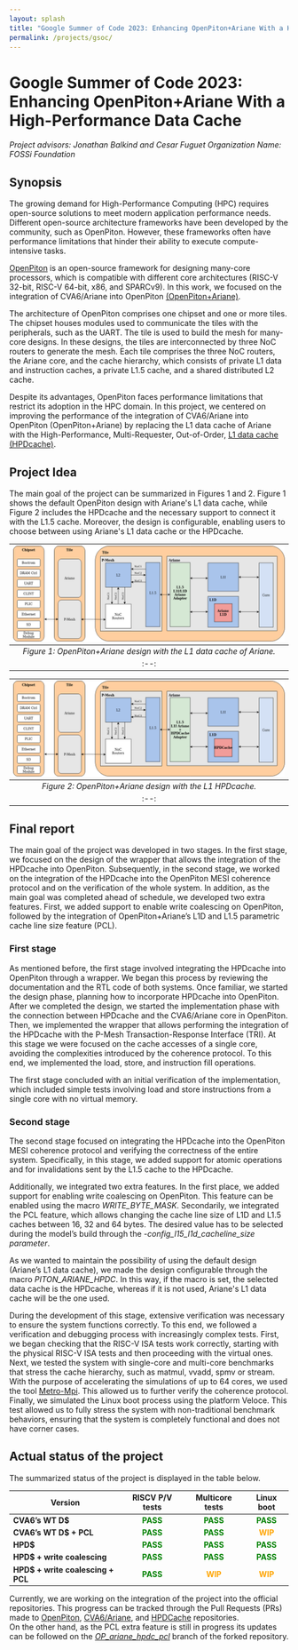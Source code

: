 ```yaml
---
layout: splash
title: "Google Summer of Code 2023: Enhancing OpenPiton+Ariane With a High-Performance Data Cache"
permalink: /projects/gsoc/
---
```

# Google Summer of Code 2023: Enhancing OpenPiton+Ariane With a High-Performance Data Cache
*Project advisors: Jonathan Balkind and Cesar Fuguet*
*Organization Name: FOSSi Foundation*

## Synopsis

The growing demand for High-Performance Computing (HPC) requires open-source solutions to meet modern application performance needs. Different open-source architecture frameworks have been developed by the community, such as OpenPiton. However, these frameworks often have performance limitations that hinder their ability to execute compute-intensive tasks.

[OpenPiton](https://doi.org/10.1145/2872362.2872414) is an open-source framework for designing many-core processors, which is compatible with different core architectures (RISC-V 32-bit, RISC-V 64-bit, x86, and SPARCv9). In this work, we focused on the integration of CVA6/Ariane into OpenPiton [(OpenPiton+Ariane)](https://carrv.github.io/2019/papers/carrv2019_paper_12.pdf).

The architecture of OpenPiton comprises one chipset and one or more tiles. The chipset houses modules used to communicate the tiles with the peripherals, such as the UART. The tile is used to build the mesh for many-core designs. In these designs, the tiles are interconnected by three NoC routers to generate the mesh. Each tile comprises the three NoC routers, the Ariane core, and the cache hierarchy, which consists of private L1 data and instruction caches, a private L1.5 cache, and a shared distributed L2 cache. 

Despite its advantages, OpenPiton faces performance limitations that restrict its adoption in the HPC domain. In this project, we centered on improving the performance of the integration of CVA6/Ariane into OpenPiton (OpenPiton+Ariane) by replacing the L1 data cache of Ariane with the High-Performance, Multi-Requester, Out-of-Order, [L1 data cache (HPDcache)](https://github.com/openhwgroup/cv-hpdcache).

## Project Idea

The main goal of the project can be summarized in Figures 1 and 2. Figure 1 shows the default OpenPiton design with Ariane's L1 data cache, while Figure 2 includes the HPDcache and the necessary support to connect it with the L1.5 cache. Moreover, the design is configurable, enabling users to choose between using Ariane's L1 data cache or the HPDcache.

|![Image of default design](/assets/images/GSoC_draw_Ariane.drawio.png)|
|:--:| 
|*Figure 1: OpenPiton+Ariane design with the L1 data cache of Ariane.*|
|:--:|

|![Image of HPDC](/assets/images/GSoC_draw_HPDC.drawio.png)|
|:--:| 
|*Figure 2: OpenPiton+Ariane design with the L1 HPDcache.*|
|:--:|

## Final report

The main goal of the project was developed in two stages. In the first stage, we focused on the design of the wrapper that allows the integration of the HPDcache into OpenPiton. Subsequently, in the second stage, we worked on the integration of the HPDcache into the OpenPiton MESI coherence protocol and on the verification of the whole system. In addition, as the main goal was completed ahead of schedule, we developed two extra features. First, we added support to enable write coalescing on OpenPiton, followed by the integration of OpenPiton+Ariane’s L1D and L1.5 parametric cache line size feature (PCL). 

### First stage

As mentioned before, the first stage involved integrating the HPDcache into OpenPiton through a wrapper. We began this process by reviewing the documentation and the RTL code of both systems. Once familiar, we started the design phase, planning how to incorporate HPDcache into OpenPiton.
After we completed the design, we started the implementation phase with the connection between HPDcache and the CVA6/Ariane core in OpenPiton. Then, we implemented the wrapper that allows performing the integration of the HPDcache with the P-Mesh Transaction-Response Interface (TRI). At this stage we were focused on the cache accesses of a single core, avoiding the complexities introduced by the coherence protocol. To this end, we implemented the load, store, and instruction fill operations. 

The first stage concluded with an initial verification of the implementation, which included simple tests involving load and store instructions from a single core with no virtual memory. 

### Second stage

The second stage focused on integrating the HPDcache into the OpenPiton MESI coherence protocol and verifying the correctness of the entire system. Specifically, in this stage, we added support for atomic operations and for invalidations sent by the L1.5 cache to the HPDcache. 

Additionally, we integrated two extra features. In the first place, we added support for enabling write coalescing on OpenPiton. This feature can be enabled using the macro *WRITE_BYTE_MASK*. Secondarily, we integrated the PCL feature, which allows changing the cache line size of L1D and L1.5 caches between 16, 32 and 64 bytes. The desired value has to be selected during the model’s build through the *-config_l15_l1d_cacheline_size parameter*. 

As we wanted to maintain the possibility of using the default design (Ariane’s L1 data cache), we made the design configurable through the macro *PITON_ARIANE_HPDC*. In this way, if the macro is set, the selected data cache is the HPDcache, whereas if it is not used, Ariane's L1 data cache will be the one used.

During the development of this stage, extensive verification was necessary to ensure the system functions correctly. To this end, we followed a verification and debugging process with increasingly complex tests. First, we began checking that the RISC-V ISA tests work correctly, starting with the physical RISC-V ISA tests and then proceeding with the virtual ones. Next, we tested the system with single-core and multi-core benchmarks that stress the cache hierarchy, such as matmul, vvadd, spmv or stream. With the purpose of accelerating the simulations of up to 64 cores, we used the tool [Metro-Mpi](https://jbalkind.github.io/docs/date_2023_camera_ready.pdf). This allowed us to further verify the coherence protocol. Finally, we simulated the Linux boot process using the platform Veloce. This test allowed us to fully stress the system with non-traditional benchmark behaviors, ensuring that the system is completely functional and does not have corner cases. 

## Actual status of the project

The summarized status of the project is displayed in the table below.

| Version                           | RISCV P/V tests  | Multicore tests | Linux boot |
|-----------------------------------|:----------:|:---------:|:----------:|
| **CVA6’s WT D$**                  |<b><span style="color:green">PASS</span></b>|<b><span style="color:green">PASS</span></b>| <b><span style="color:green">PASS</span></b>|
| **CVA6’s WT D$ + PCL**            |<b><span style="color:green">PASS</span></b>|<b><span style="color:green">PASS</span></b>| <b><span style="color:orange">WIP</span></b>|
| **HPD$**                          |<b><span style="color:green">PASS</span></b>|<b><span style="color:green">PASS</span></b>| <b><span style="color:green">PASS</span></b>|
| **HPD$ + write coalescing**       |<b><span style="color:green">PASS</span></b>|<b><span style="color:green">PASS</span></b>| <b><span style="color:green">PASS</span></b>|
| **HPD$ + write coalescing + PCL** |<b><span style="color:green">PASS</span></b>|<b><span style="color:orange">WIP</span></b>| <b><span style="color:orange">WIP</span></b>|


Currently, we are working on the integration of the project into the official repositories. This progress can be tracked through the Pull Requests (PRs) made to [OpenPiton](https://github.com/PrincetonUniversity/openpiton/pull/136), [CVA6/Ariane](https://github.com/openhwgroup/cva6/pull/1575), and [HPDCache](https://github.com/openhwgroup/cv-hpdcache/pull/4) repositories.  
On the other hand, as the PCL extra feature is still in progress its updates can be followed on the [*OP_ariane_hpdc_pcl*](https://github.com/AileonN/Openpiton_noliete/tree/OP_ariane_hpdc_pcl) branch of the forked repository. 
